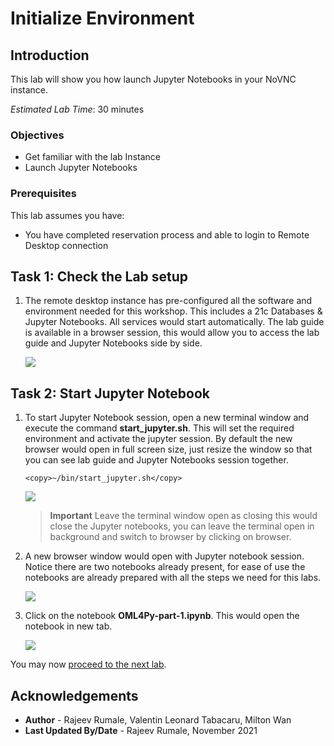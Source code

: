 # Initialize Environment

## Introduction
This lab will show you how launch Jupyter Notebooks in your NoVNC instance.

*Estimated Lab Time*: 30 minutes

### Objectives
* Get familiar with the lab Instance
* Launch Jupyter Notebooks

### Prerequisites
This lab assumes you have:
- You have completed reservation process and able to login to Remote Desktop connection

## Task 1: Check the Lab setup
1. The remote desktop instance has pre-configured all the software and environment needed for this workshop. This includes a 21c Databases & Jupyter Notebooks. All services would start automatically.  The lab guide is available in a browser session, this would allow you to access the lab guide and Jupyter Notebooks side by side.

    ![](./images/oml4py-novnc-guide.png " ")

## Task 2: Start Jupyter Notebook
1. To start Jupyter Notebook session, open a new terminal window and execute the command **start_jupyter.sh**.  This will set the required environment and activate the jupyter session.  By default the new browser would open in full screen size, just resize the window so that you can see lab guide and Jupyter Notebooks session together.

    ```
    <copy>~/bin/start_jupyter.sh</copy>
    ```
    ![](images/oml4py-startup-jupyter-notebook.png " ")

    > **Important** Leave the terminal window open as closing this would close the Jupyter notebooks, you can leave the terminal open in background and switch to browser by clicking on browser.

2. A new browser window would open with Jupyter notebook session. Notice there are two notebooks already present, for ease of use the notebooks are already prepared with all the steps we need for this labs.      

    ![](images/oml4py-jupyter-notebooks-view.png " ")

3. Click on the notebook **OML4Py-part-1.ipynb**. This would open the notebook in new tab.

    ![](images/oml4py-open-oml4py-part-1.png " ")


You may now [proceed to the next lab](#next).


## Acknowledgements
* **Author** - Rajeev Rumale, Valentin Leonard Tabacaru, Milton Wan
* **Last Updated By/Date** -  Rajeev Rumale, November 2021
